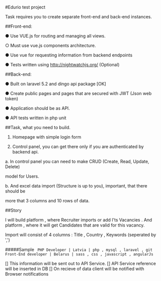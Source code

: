 
#Edurio test project

Task requires you to create separate front-end and back-end instances.

##Front-end:

● Use VUE.js for routing and managing all views.

○ Must use vue.js components architecture.

● Use vue for requesting information from backend endpoints

● Tests written using http://nightwatchjs.org/ (Optional)

##Back-end:

● Built on laravel 5.2 and dingo api package [OK]

● Create public pages and pages that are secured with JWT (Json web token)

● Application should be as API.

● API tests written in php unit

##Task, what you need to build.

1. Homepage with simple login form

2. Control panel, you can get there only if you are authenticated by backend api.

a. In control panel you can need to make CRUD (Create, Read, Update, Delete)

model for Users.

b. And excel data import (Structure is up to you), important, that there should be

more that 3 columns and 10 rows of data.

##Story

I will build platform , where Recruiter imports or add I'ts Vacancies . And platform , where it will get Candidates that are valid for this vacancy.

Import will consist of 4 columns : Title , Country , Keywords (seperated by ',')

#####Sample
`` PHP Developer | Latvia | php , mysql , laravel , git``
`` Front-End developer | Belarus | sass , css , javascript , angularJs``

[] This information will be sent out to API Service.
[] API Service reference will be inserted in DB
[] On recieve of data client will be notified with Browser notifications
